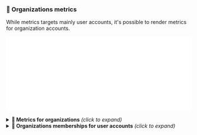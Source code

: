 ### 🏦 Organizations metrics

While metrics targets mainly user accounts, it's possible to render metrics for organization accounts.

![Metrics (organization account)](https://github.com/lowlighter/lowlighter/blob/master/metrics.organization.svg)

<details>
<summary><b>💬 Metrics for organizations</b> <i>(click to expand)</i></summary>

<%- await include(`/partials/documentation/organizations/setup.md`) -%>

</details>

<details>
<summary><b>💬 Organizations memberships for user accounts</b> <i>(click to expand)</i></summary>

<%- await include(`/partials/documentation/organizations/memberships.md`) -%>

</details>
